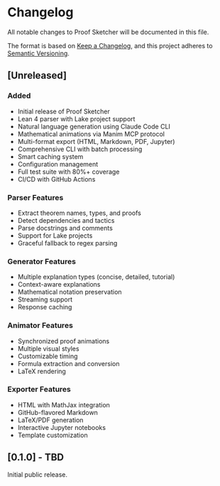 # Changelog

All notable changes to Proof Sketcher will be documented in this file.

The format is based on [Keep a Changelog](https://keepachangelog.com/en/1.0.0/),
and this project adheres to [Semantic Versioning](https://semver.org/spec/v2.0.0.html).

## [Unreleased]

### Added
- Initial release of Proof Sketcher
- Lean 4 parser with Lake project support
- Natural language generation using Claude Code CLI
- Mathematical animations via Manim MCP protocol
- Multi-format export (HTML, Markdown, PDF, Jupyter)
- Comprehensive CLI with batch processing
- Smart caching system
- Configuration management
- Full test suite with 80%+ coverage
- CI/CD with GitHub Actions

### Parser Features
- Extract theorem names, types, and proofs
- Detect dependencies and tactics
- Parse docstrings and comments
- Support for Lake projects
- Graceful fallback to regex parsing

### Generator Features
- Multiple explanation types (concise, detailed, tutorial)
- Context-aware explanations
- Mathematical notation preservation
- Streaming support
- Response caching

### Animator Features
- Synchronized proof animations
- Multiple visual styles
- Customizable timing
- Formula extraction and conversion
- LaTeX rendering

### Exporter Features
- HTML with MathJax integration
- GitHub-flavored Markdown
- LaTeX/PDF generation
- Interactive Jupyter notebooks
- Template customization

## [0.1.0] - TBD

Initial public release.